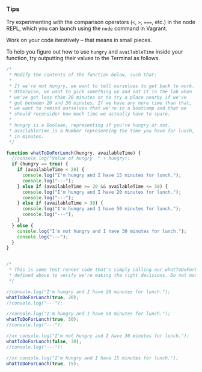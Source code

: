 ### Tips

Try experimenting with the comparison operators (`<`, `>`, `===`, etc.) in the node REPL, which you can launch using the `node` command in Vagrant.

Work on your code iteratively – that means in small pieces. 

To help you figure out how to use `hungry` and `availableTime` inside your function, try outputting their values to the Terminal as follows.

``` javascript
/*
 * Modify the contents of the function below, such that:
 *
 * If we're not hungry, we want to tell ourselves to get back to work.
 * Otherwise, we want to pick something up and eat it in the lab when
 * we've got less than 20 minutes or to try a place nearby if we've
 * got between 20 and 30 minutes. If we have any more time than that,
 * we want to remind ourselves that we're in a bootcamp and that we
 * should reconsider how much time we actually have to spare.
 *
 * hungry is a Boolean, representing if you're hungry or not.
 * availableTime is a Number representing the time you have for lunch,
 * in minutes.
 */

function whatToDoForLunch(hungry, availableTime) {
  //console.log("Value of hungry  " + hungry);
  if (hungry == true) {
    if (availableTime < 20) {
      console.log("I'm hungry and I have 15 minutes for lunch.");
      console.log("---");
    } else if (availableTime >= 20 && availableTime <= 30) {
      console.log("I'm hungry and I have 20 minutes for lunch.");
      console.log("---");
    } else if (availableTime > 30) {
      console.log("I'm hungry and I have 50 minutes for lunch.");
      console.log("---");
    }
  } else {
    console.log("I'm not hungry and I have 30 minutes for lunch.");
    console.log("---");
  } 
}


/*
 * This is some test runner code that's simply calling our whatToDoForLunch function
 * defined above to verify we're making the right decisions. Do not modify it!
 */

//console.log("I'm hungry and I have 20 minutes for lunch.");
whatToDoForLunch(true, 20);
//console.log("---");

//console.log("I'm hungry and I have 50 minutes for lunch.");
whatToDoForLunch(true, 50);
//console.log("---");

//xx console.log("I'm not hungry and I have 30 minutes for lunch.");
whatToDoForLunch(false, 30);
//console.log("---");

//xx console.log("I'm hungry and I have 15 minutes for lunch.");
whatToDoForLunch(true, 15);
````